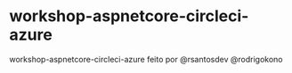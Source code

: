 # workshop-aspnetcore-circleci-azure
workshop-aspnetcore-circleci-azure feito por @rsantosdev @rodrigokono
